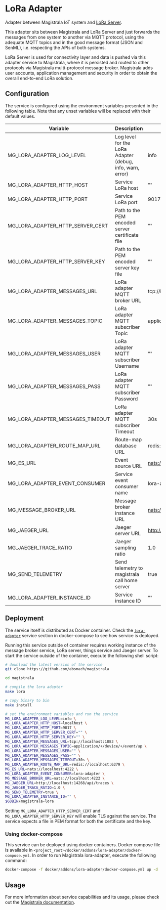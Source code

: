 # LoRa Adapter

Adapter between Magistrala IoT system and [LoRa Server](https://github.com/brocaar/chirpstack-network-server).

This adapter sits between Magistrala and LoRa Server and just forwards the messages from one system to another via MQTT protocol, using the adequate MQTT topics and in the good message format (JSON and SenML), i.e. respecting the APIs of both systems.

LoRa Server is used for connectivity layer and data is pushed via this adapter service to Magistrala, where it is persisted and routed to other protocols via Magistrala multi-protocol message broker. Magistrala adds user accounts, application management and security in order to obtain the overall end-to-end LoRa solution.

## Configuration

The service is configured using the environment variables presented in the following table. Note that any unset variables will be replaced with their default values.

| Variable                         | Description                                               | Default                             |
| -------------------------------- | --------------------------------------------------------- | ----------------------------------- |
| MG_LORA_ADAPTER_LOG_LEVEL        | Log level for the LoRa Adapter (debug, info, warn, error) | info                                |
| MG_LORA_ADAPTER_HTTP_HOST        | Service LoRa host                                         | ""                                  |
| MG_LORA_ADAPTER_HTTP_PORT        | Service LoRa port                                         | 9017                                |
| MG_LORA_ADAPTER_HTTP_SERVER_CERT | Path to the PEM encoded server certificate file           | ""                                  |
| MG_LORA_ADAPTER_HTTP_SERVER_KEY  | Path to the PEM encoded server key file                   | ""                                  |
| MG_LORA_ADAPTER_MESSAGES_URL     | LoRa adapter MQTT broker URL                              | tcp://localhost:1883                |
| MG_LORA_ADAPTER_MESSAGES_TOPIC   | LoRa adapter MQTT subscriber Topic                        | application/+/device/+/event/up     |
| MG_LORA_ADAPTER_MESSAGES_USER    | LoRa adapter MQTT subscriber Username                     | ""                                  |
| MG_LORA_ADAPTER_MESSAGES_PASS    | LoRa adapter MQTT subscriber Password                     | ""                                  |
| MG_LORA_ADAPTER_MESSAGES_TIMEOUT | LoRa adapter MQTT subscriber Timeout                      | 30s                                 |
| MG_LORA_ADAPTER_ROUTE_MAP_URL    | Route-map database URL                                    | redis://localhost:6379              |
| MG_ES_URL                        | Event source URL                                          | <nats://localhost:4222>             |
| MG_LORA_ADAPTER_EVENT_CONSUMER   | Service event consumer name                               | lora-adapter                        |
| MG_MESSAGE_BROKER_URL            | Message broker instance URL                               | <nats://localhost:4222>             |
| MG_JAEGER_URL                    | Jaeger server URL                                         | <http://localhost:14268/api/traces> |
| MG_JAEGER_TRACE_RATIO            | Jaeger sampling ratio                                     | 1.0                                 |
| MG_SEND_TELEMETRY                | Send telemetry to magistrala call home server             | true                                |
| MG_LORA_ADAPTER_INSTANCE_ID      | Service instance ID                                       | ""                                  |

## Deployment

The service itself is distributed as Docker container. Check the [`lora-adapter`](https://github.com/absmach/magistrala/blob/main/docker/addons/lora-adapter/docker-compose.yml) service section in docker-compose to see how service is deployed.

Running this service outside of container requires working instance of the message broker service, LoRa server, things service and Jaeger server.
To start the service outside of the container, execute the following shell script:

```bash
# download the latest version of the service
git clone https://github.com/absmach/magistrala

cd magistrala

# compile the lora adapter
make lora

# copy binary to bin
make install

# set the environment variables and run the service
MG_LORA_ADAPTER_LOG_LEVEL=info \
MG_LORA_ADAPTER_HTTP_HOST=localhost \
MG_LORA_ADAPTER_HTTP_PORT=9017 \
MG_LORA_ADAPTER_HTTP_SERVER_CERT="" \
MG_LORA_ADAPTER_HTTP_SERVER_KEY="" \
MG_LORA_ADAPTER_MESSAGES_URL=tcp://localhost:1883 \
MG_LORA_ADAPTER_MESSAGES_TOPIC=application/+/device/+/event/up \
MG_LORA_ADAPTER_MESSAGES_USER="" \
MG_LORA_ADAPTER_MESSAGES_PASS="" \
MG_LORA_ADAPTER_MESSAGES_TIMEOUT=30s \
MG_LORA_ADAPTER_ROUTE_MAP_URL=redis://localhost:6379 \
MG_ES_URL=nats://localhost:4222 \
MG_LORA_ADAPTER_EVENT_CONSUMER=lora-adapter \
MG_MESSAGE_BROKER_URL=nats://localhost:4222 \
MG_JAEGER_URL=http://localhost:14268/api/traces \
MG_JAEGER_TRACE_RATIO=1.0 \
MG_SEND_TELEMETRY=true \
MG_LORA_ADAPTER_INSTANCE_ID="" \
$GOBIN/magistrala-lora
```

Setting `MG_LORA_ADAPTER_HTTP_SERVER_CERT` and `MG_LORA_ADAPTER_HTTP_SERVER_KEY` will enable TLS against the service. The service expects a file in PEM format for both the certificate and the key.

### Using docker-compose

This service can be deployed using docker containers. Docker compose file is available in `<project_root>/docker/addons/lora-adapter/docker-compose.yml`. In order to run Magistrala lora-adapter, execute the following command:

```bash
docker-compose -f docker/addons/lora-adapter/docker-compose.yml up -d
```

## Usage

For more information about service capabilities and its usage, please check out the [Magistrala documentation](https://docs.magistrala.abstractmachines.fr/lora).
